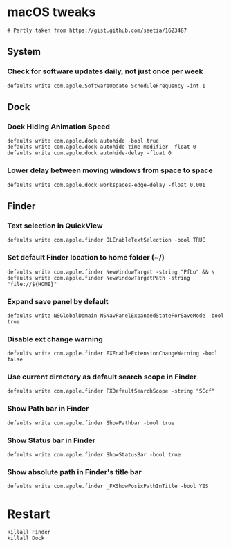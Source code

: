 # macOS tweaks

	# Partly taken from https://gist.github.com/saetia/1623487

## System

### Check for software updates daily, not just once per week
	defaults write com.apple.SoftwareUpdate ScheduleFrequency -int 1


## Dock
### Dock Hiding Animation Speed 
	defaults write com.apple.dock autohide -bool true
	defaults write com.apple.dock autohide-time-modifier -float 0
	defaults write com.apple.dock autohide-delay -float 0

### Lower delay between moving windows from space to space
	defaults write com.apple.dock workspaces-edge-delay -float 0.001


## Finder


### Text selection in QuickView
	defaults write com.apple.finder QLEnableTextSelection -bool TRUE


### Set default Finder location to home folder (~/)
	defaults write com.apple.finder NewWindowTarget -string "PfLo" && \
	defaults write com.apple.finder NewWindowTargetPath -string "file://${HOME}"

### Expand save panel by default
	defaults write NSGlobalDomain NSNavPanelExpandedStateForSaveMode -bool true

### Disable ext change warning
	defaults write com.apple.finder FXEnableExtensionChangeWarning -bool false


### Use current directory as default search scope in Finder
	defaults write com.apple.finder FXDefaultSearchScope -string "SCcf"

### Show Path bar in Finder
	defaults write com.apple.finder ShowPathbar -bool true

### Show Status bar in Finder
	defaults write com.apple.finder ShowStatusBar -bool true
	
### Show absolute path in Finder's title bar
	defaults write com.apple.finder _FXShowPosixPathInTitle -bool YES


# Restart
	killall Finder
	killall Dock
